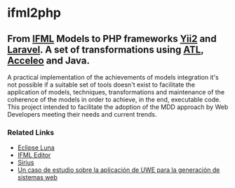 # ifml2php
## From [IFML](http://www.ifml.org/) Models to PHP frameworks [Yii2](http://www.yiiframework.com/) and [Laravel](https://laravel.com/). A set of transformations using [ATL](https://eclipse.org/atl/), [Acceleo](https://www.eclipse.org/acceleo/) and Java.

A practical implementation of the achievements of models integration it's not possible if a suitable set of tools doesn't exist to facilitate the application of models, techniques, transformations and maintenance of the coherence of the models in order to achieve, in the end, executable code.
This project intended to facilitate the adoption of the MDD approach by Web Developers meeting their needs and current trends.


### Related Links
* [Eclipse Luna](https://eclipse.org/luna/)
* [IFML Editor](https://github.com/ifml/ifml-editor)
* [Sirius](https://eclipse.org/sirius/)
* [Un caso de estudio sobre la aplicación de UWE para la generación de sistemas web](https://goo.gl/dozG7N)
